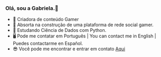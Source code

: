 ### Olá, sou a Gabriela.👋


- 🦆 Criadora de conteúdo Gamer
- 🔭 Absorta na construção de uma plataforma de rede social gamer.
- 🌱 Estudando Ciência de Dados com Python.
- 🖥  Pode me contatar em Português | You can contact me in English | Puedes contactarme en Español.
- 😎 Você pode me encontrar e entrar em contato [Aqui](https://www.linkedin.com/in/gabriela-queiroz-aquino/)
